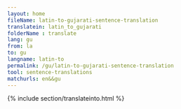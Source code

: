```yaml
---
layout: home
fileName: latin-to-gujarati-sentence-translation
translatein: latin_to_gujarati
folderName : translate
lang: gu
from: la
to: gu
langname: latin-to
permalink: /gu/latin-to-gujarati-sentence-translation
tool: sentence-translations
matchurls: en&&gu
---
```

{% include section/translateinto.html %}
